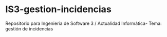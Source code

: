 # IS3-gestion-incidencias
Repositorio para Ingeniería de Software 3 / Actualidad Informática- Tema: gestión de incidencias
